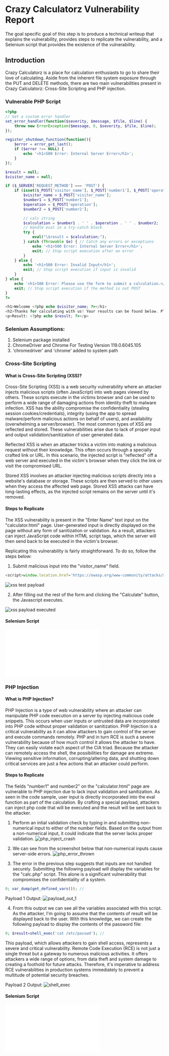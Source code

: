 # Crazy Calculatorz Vulnerability Report

The goal specific goal of this step is to produce a technical writeup that explains the vulnerability, provides steps to replicate the vulnerability, and a Selenium script that provides the existence of the vulnerability.

## Introduction
Crazy Calculatorz is a place for calculation enthusiasts to go to share their love of calculating. Aside from the inherent file system exposure through the PUT and DELETE methods, there are two main vulnerabilities present in Crazy Calculatorz: Cross-Site Scripting and PHP injection.

### Vulnerable PHP Script

```php
<?php
// Set a custom error handler
set_error_handler(function($severity, $message, $file, $line) {
    throw new ErrorException($message, 0, $severity, $file, $line);
});

register_shutdown_function(function(){
    $error = error_get_last();
    if ($error !== NULL) {
        echo '<h1>500 Error: Internal Server Error</h1>';
    }
});

$result = null;
$visitor_name = null;

if ($_SERVER['REQUEST_METHOD'] === 'POST') {
    if (isset($_POST['visitor_name'], $_POST['number1'], $_POST['operation'], $_POST['number2'])) {
        $visitor_name = $_POST['visitor_name'];
        $number1 = $_POST['number1'];
        $operation = $_POST['operation'];
        $number2 = $_POST['number2'];

        // calc string
        $calculation = $number1 . ' ' . $operation . ' ' . $number2;
        // Handle eval in a try-catch block
        try {
            eval("\$result = $calculation;");
        } catch (Throwable $e) { // Catch any errors or exceptions
            echo '<h1>500 Error: Internal Server Error</h1>';
            exit; // Stop script execution after an error
        }
    } else {
        echo '<h1>500 Error: Invalid Input</h1>';
        exit; // Stop script execution if input is invalid
    }
} else {
    echo '<h1>500 Error: Please use the form to submit a calculation.</h1>';
    exit; // Stop script execution if the method is not POST
}
?>

<h1>Welcome <?php echo $visitor_name; ?></h1>
<h2>Thanks for calculating with us! Your results can be found below. Please come again!</h2>
<p>Result: <?php echo $result; ?></p>

```

### Selenium Assumptions:
1. Selenium package installed
2. ChromeDriver and Chrome For Testing Version 119.0.6045.105
3. 'chromedriver' and 'chrome' added to system path

### Cross-Site Scripting

#### What is Cross-Site Scripting (XSS)?
Cross-Site Scripting (XSS) is a web security vulnerability where an attacker injects malicious scripts (often JavaScript) into web pages viewed by others. These scripts execute in the victims browser and can be used to perform a wide range of damaging actions from identity theft to malware infection. XSS has the ability compromise the confidentiality (stealing session cookies/credentials), integrity (using the app to spread malware/perform malicious actions on behalf of users), and availability (overwhelming a server/browser). The most common types of XSS are reflected and stored. These vulnerabilities arise due to lack of proper input and output validation/sanitization of user generated data.

Reflected XSS is when an attacker tricks a victim into making a malicious request without their knowledge. This often occurs through a specially crafted link or URL. In this scenario, the injected script is "reflected" off a web server and executed in the victim's browser when they click the link or visit the compromised URL. 

Stored XSS involves an attacker injecting malicious scripts directly into a website's database or storage. These scripts are then served to other users when they access the affected web page. Stored XSS attacks can have long-lasting effects, as the injected script remains on the server until it's removed.

#### Steps to Replicate
The XSS vulnerability is present in the "Enter Name" text input on the "calculator.html" page. User-generated input is directly displayed on the page without any form of sanitization or validation. As a result, attackers can inject JavaScript code within HTML script tags, which the server will then send back to be executed in the victim's browser.

Replicating this vulnerability is fairly straightforward. To do so, follow the steps below:

1. Submit malicious input into the "visitor_name" field.
```JavaScript
<script>window.location.href='https://owasp.org/www-community/attacks/xss/'</script>
```

![xss test payload](images/xss_payload.png)

2. After filling out the rest of the form and clicking the "Calculate" button, the Javascript executes.

![xss payload executed](images/xss_executed.png)

#### Selenium Script
![XSS Selenium Script](/documents/xss_sel.py)

### PHP Injection

#### What is PHP Injection?
PHP Injection is a type of web vulnerability where an attacker can manipulate PHP code execution on a server by injecting malicious code snippets. This occurs when user inputs or untrusted data are incorporated into PHP code without proper validation or sanitization. PHP Injection is a critical vulnerability as it can allow attackers to gain control of the server and execute commands remotely. PHP and in turn RCE is such a severe vulnerability because of how much control it allows the attacker to have. They can easily violate each aspect of the CIA triad. Because the attacker can remotely access the shell, the possibilities for damage are extreme. Viewing sensitive information, corrupting/altering data, and shutting down critical services are just a few actions that an attacker could perform.

#### Steps to Replicate
The fields "number1" and number2" on the "calculator.html" page are vulnerable to PHP injection due to lack input validation and sanitization. As seen in the code sample, user input is directly incorporated into the eval function as part of the calculation. By crafting a special payload, attackers can inject php code that will be executed and the result will be sent back to the attacker.

1. Perform an intial validation check by typing in and submitting non-numerical input to either of the number fields. Based on the output from a non-numerical input, it could indicate that the server lacks proper validation.
![php_inject_crash](images/php_inject_crash.png)

2. We can see from the screenshot below that non-numerical inputs cause server-side errors.
![php_error_thrown](images/php_error_thrown.png)

3. The error in the previous step suggests that inputs are not handled securely. Submitting the following payload will display the variables for the "calc.php" script. This alone is a significant vulnerability that compromises the confidentiality of a system. 
```php
0; var_dump(get_defined_vars()); //
```

Payload 1 Output:
![payload_out_1](images/payload_output_1.png)

4. From this output we can see all the variables associated with this script. As the attacker, I'm going to assume that the contents of result will be displayed back to the user. With this knowledge, we can create the following payload to display the contents of the password file:
```php
0; $result=shell_exec('cat /etc/passwd'); // 
```

This payload, which allows attackers to gain shell access, represents a severe and critical vulnerability. Remote Code Execution (RCE) is not just a single threat but a gateway to numerous malicious activities. It offers attackers a wide range of options, from data theft and system damage to creating a foothold for future attacks. Therefore, it's imperative to address RCE vulnerabilities in production systems immediately to prevent a multitude of potential security breaches.

Payload 2 Output:
![shell_exec](images/php_shell_exec.png)

#### Selenium Script
![PHP Injection Selenium Script](/documents/phpi_sel.py)